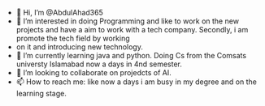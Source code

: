 - 👋 Hi, I’m @AbdulAhad365
- 👀 I’m interested in doing Programming and like to work on the new projects and have a aim to work with a tech company. Secondly, i am promote the tech field by working 
- on it and introducing new technology.
- 🌱 I’m currently learning java and python. Doing Cs from the Comsats universty Islamabad now a days in 4nd semester.
- 💞️ I’m looking to collaborate on projedcts of AI.
- 📫 How to reach me: like now a days i am busy in my degree and on the learning stage.

<!---
AbdulAhad365/AbdulAhad365 is a ✨ special ✨ repository because its `README.md` (this file) appears on your GitHub profile.
You can click the Preview link to take a look at your changes.
--->
